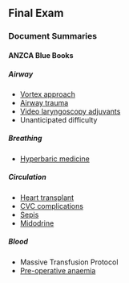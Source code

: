 ## Final Exam

### Document Summaries

#### ANZCA Blue Books

##### Airway
- [Vortex approach](2019bb_airway_vortex.htm)
- [Airway trauma](2019bb_airway_airway_trauma.htm)
- [Video laryngoscopy adjuvants](2019bb_airway_adjuvants.htm)
- Unanticipated difficulty

##### Breathing
- [Hyperbaric medicine](2019bb_breathing_hyperbaric.htm)

##### Circulation
- [Heart transplant](2019bb_circulation_heart_transplant.htm)
- [CVC complications](2019bb_circulation_ij_cvc.htm)
- [Sepis](2019bb_circulation_sepsis.htm)
- [Midodrine](2019bb_circulation_midodrine.htm)

##### Blood
- Massive Transfusion Protocol
- [Pre-operative anaemia](2019bb_blood_preoperative_anaemia.htm)